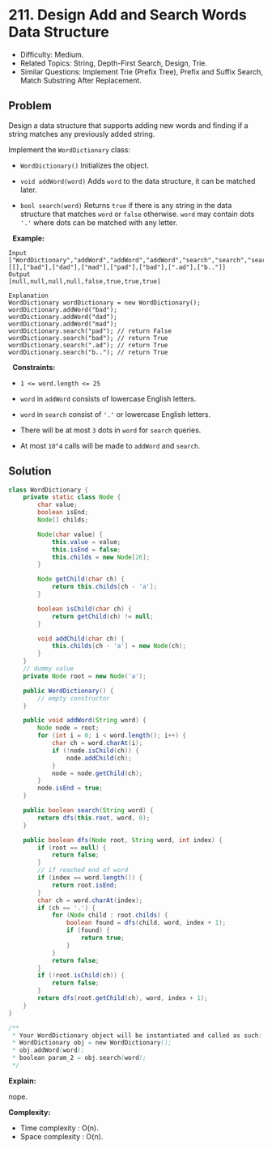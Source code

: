 # 211. Design Add and Search Words Data Structure

- Difficulty: Medium.
- Related Topics: String, Depth-First Search, Design, Trie.
- Similar Questions: Implement Trie (Prefix Tree), Prefix and Suffix Search, Match Substring After Replacement.

## Problem

Design a data structure that supports adding new words and finding if a string matches any previously added string.

Implement the ```WordDictionary``` class:


	
- ```WordDictionary()``` Initializes the object.
	
- ```void addWord(word)``` Adds ```word``` to the data structure, it can be matched later.
	
- ```bool search(word)``` Returns ```true``` if there is any string in the data structure that matches ```word``` or ```false``` otherwise. ```word``` may contain dots ```'.'``` where dots can be matched with any letter.


 
**Example:**

```
Input
["WordDictionary","addWord","addWord","addWord","search","search","search","search"]
[[],["bad"],["dad"],["mad"],["pad"],["bad"],[".ad"],["b.."]]
Output
[null,null,null,null,false,true,true,true]

Explanation
WordDictionary wordDictionary = new WordDictionary();
wordDictionary.addWord("bad");
wordDictionary.addWord("dad");
wordDictionary.addWord("mad");
wordDictionary.search("pad"); // return False
wordDictionary.search("bad"); // return True
wordDictionary.search(".ad"); // return True
wordDictionary.search("b.."); // return True
```

 
**Constraints:**


	
- ```1 <= word.length <= 25```
	
- ```word``` in ```addWord``` consists of lowercase English letters.
	
- ```word``` in ```search``` consist of ```'.'``` or lowercase English letters.
	
- There will be at most ```3``` dots in ```word``` for ```search``` queries.
	
- At most ```10^4``` calls will be made to ```addWord``` and ```search```.



## Solution

```java
class WordDictionary {
    private static class Node {
        char value;
        boolean isEnd;
        Node[] childs;

        Node(char value) {
            this.value = value;
            this.isEnd = false;
            this.childs = new Node[26];
        }

        Node getChild(char ch) {
            return this.childs[ch - 'a'];
        }

        boolean isChild(char ch) {
            return getChild(ch) != null;
        }

        void addChild(char ch) {
            this.childs[ch - 'a'] = new Node(ch);
        }
    }
    // dummy value
    private Node root = new Node('a');

    public WordDictionary() {
        // empty constructor
    }

    public void addWord(String word) {
        Node node = root;
        for (int i = 0; i < word.length(); i++) {
            char ch = word.charAt(i);
            if (!node.isChild(ch)) {
                node.addChild(ch);
            }
            node = node.getChild(ch);
        }
        node.isEnd = true;
    }

    public boolean search(String word) {
        return dfs(this.root, word, 0);
    }

    public boolean dfs(Node root, String word, int index) {
        if (root == null) {
            return false;
        }
        // if reached end of word
        if (index == word.length()) {
            return root.isEnd;
        }
        char ch = word.charAt(index);
        if (ch == '.') {
            for (Node child : root.childs) {
                boolean found = dfs(child, word, index + 1);
                if (found) {
                    return true;
                }
            }
            return false;
        }
        if (!root.isChild(ch)) {
            return false;
        }
        return dfs(root.getChild(ch), word, index + 1);
    }
}

/**
 * Your WordDictionary object will be instantiated and called as such:
 * WordDictionary obj = new WordDictionary();
 * obj.addWord(word);
 * boolean param_2 = obj.search(word);
 */
```

**Explain:**

nope.

**Complexity:**

* Time complexity : O(n).
* Space complexity : O(n).
